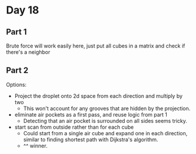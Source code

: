 # Day 18

## Part 1
Brute force will work easily here, just put all cubes in a matrix and check if there's a neighbor

## Part 2
Options:
- Project the droplet onto 2d space from each direction and multiply by two
  - This won't account for any grooves that are hidden by the projection.
- eliminate air pockets as a first pass, and reuse logic from part 1
  - Detecting that an air pocket is surrounded on all sides seems tricky. 
- start scan from outside rather than for each cube
  - Could start from a single air cube and expand one in each direction, similar to finding shortest path 
    with Dijkstra's algorithm.
  - ^^ winner.